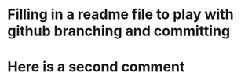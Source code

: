 # Filling in a readme file to play with github branching and committing 
# Here is a second comment
